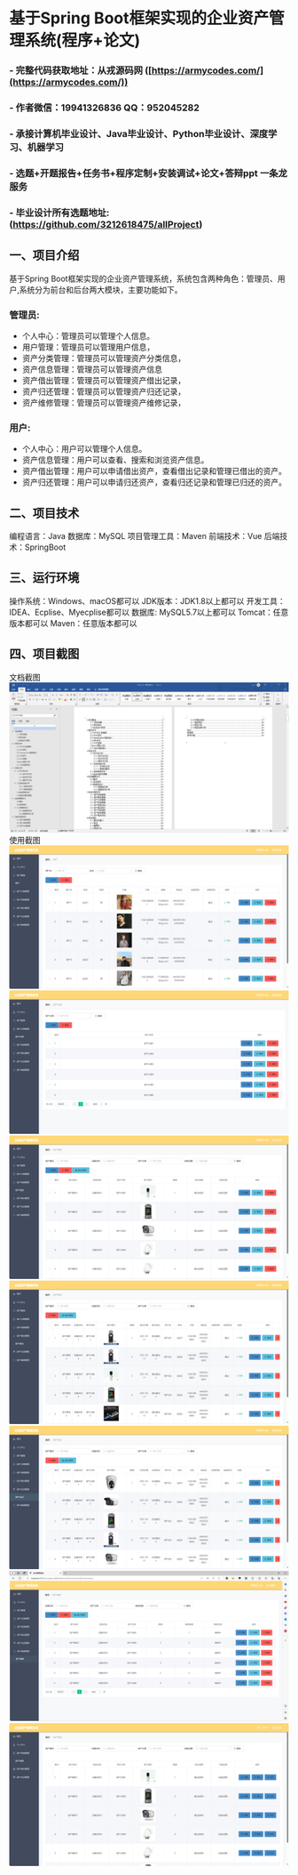 基于Spring Boot框架实现的企业资产管理系统(程序+论文)
=
### - 完整代码获取地址：从戎源码网 ([https://armycodes.com/](https://armycodes.com/))
### - 作者微信：19941326836  QQ：952045282 
### - 承接计算机毕业设计、Java毕业设计、Python毕业设计、深度学习、机器学习
### - 选题+开题报告+任务书+程序定制+安装调试+论文+答辩ppt 一条龙服务
### - 毕业设计所有选题地址:(https://github.com/3212618475/allProject)


一、项目介绍
---
基于Spring Boot框架实现的企业资产管理系统，系统包含两种角色：管理员、用户,系统分为前台和后台两大模块，主要功能如下。
### 管理员:
- 个人中心：管理员可以管理个人信息。
- 用户管理：管理员可以管理用户信息，
- 资产分类管理：管理员可以管理资产分类信息，
- 资产信息管理：管理员可以管理资产信息
- 资产借出管理：管理员可以管理资产借出记录，
- 资产归还管理：管理员可以管理资产归还记录，
- 资产维修管理：管理员可以管理资产维修记录，

  
### 用户:
- 个人中心：用户可以管理个人信息。
- 资产信息管理：用户可以查看、搜索和浏览资产信息。
- 资产借出管理：用户可以申请借出资产，查看借出记录和管理已借出的资产。
- 资产归还管理：用户可以申请归还资产，查看归还记录和管理已归还的资产。



  
二、项目技术
---
编程语言：Java
数据库：MySQL
项目管理工具：Maven
前端技术：Vue
后端技术：SpringBoot

三、运行环境
---
操作系统：Windows、macOS都可以
JDK版本：JDK1.8以上都可以
开发工具：IDEA、Ecplise、Myecplise都可以
数据库: MySQL5.7以上都可以
Tomcat：任意版本都可以
Maven：任意版本都可以

四、项目截图
---
文档截图
![](limage/2.png)
使用截图
![](image/1.png)
![](image/2.png)
![](image/3.png)
![](image/4.png)
![](image/5.png)
![](image/6.png)
![](image/7.png)
